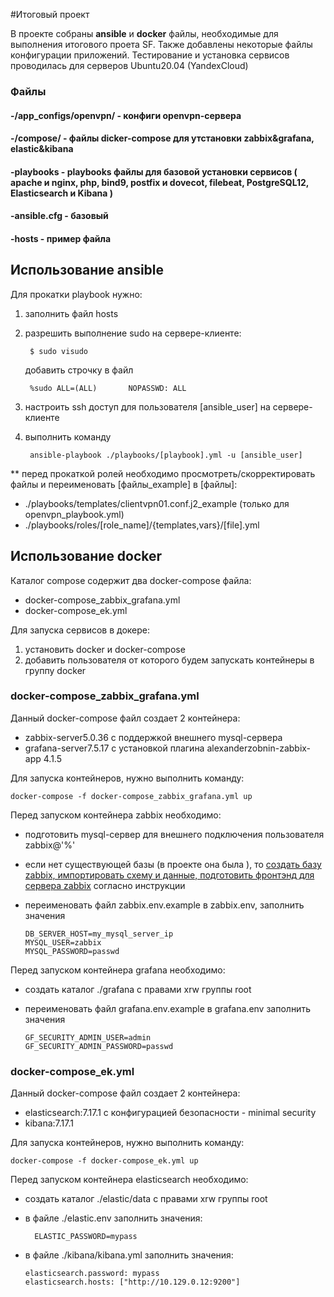 ﻿#Итоговый проект

В проекте собраны **ansible** и **docker** файлы, необходимые для выполнения итогового проета SF. Также добавлены некоторые файлы конфигурации приложений.
Тестирование и установка сервисов проводилась для серверов Ubuntu20.04 (YandexCloud)

### Файлы
#### -/app_configs/openvpn/ - конфиги openvpn-сервера
#### -/compose/ - файлы dicker-compose для утстановки zabbix&grafana, elastic&kibana
#### -playbooks - playbooks файлы для базовой установки  сервисов ( apache и nginx, php, bind9, postfix и dovecot, filebeat, PostgreSQL12, Elasticsearch и Kibana )
#### -ansible.cfg - базовый 
#### -hosts - пример файла

## Использование ansible
Для прокатки playbook нужно:
1) заполнить файл hosts
2) разрешить выполнение sudo на сервере-клиенте: 
				
		$ sudo visudo
	добавить строчку в файл

		%sudo ALL=(ALL)       NOPASSWD: ALL
3) настроить ssh доступ для пользователя  [ansible_user] на сервере-клиенте
4) выполнить команду 

		ansible-playbook ./playbooks/[playbook].yml -u [ansible_user]

** перед прокаткой ролей необходимо просмотреть/скорректировать файлы и переименовать [файлы_example] в [файлы]:
 - ./playbooks/templates/clientvpn01.conf.j2_example (только для openvpn_playbook.yml)
 - ./playbooks/roles/[role_name]/{templates,vars}/[file].yml


## Использование docker
Каталог compose содержит два  docker-compose файла:
- docker-compose_zabbix_grafana.yml
- docker-compose_ek.yml

Для запуска сервисов в докере: 
1) установить docker и docker-compose
2) добавить пользователя от которого будем запускать контейнеры в группу docker

### docker-compose_zabbix_grafana.yml
Данный docker-compose файл создает 2 контейнера: 
- zabbix-server5.0.36 с поддержкой внешнего mysql-сервера
- grafana-server7.5.17 с установкой плагина alexanderzobnin-zabbix-app 4.1.5

Для запуска контейнеров, нужно выполнить команду: 

	docker-compose -f docker-compose_zabbix_grafana.yml up

Перед запуском контейнера zabbix необходимо:
- подготовить mysql-сервер для внешнего подключения пользователя zabbix@'%' 
- если нет существующей базы (в проекте она была ), то  [создать базу zabbix,  импортировать схему и данные, подготовить фронтэнд для сервера zabbix](https://www.zabbix.com/download?zabbix=5.0&os_distribution=ubuntu&os_version=20.04&components=server_frontend_agent&db=mysql&ws=apache) согласно инструкции
- переименовать файл zabbix.env.example в zabbix.env, заполнить значения 

      DB_SERVER_HOST=my_mysql_server_ip
	  MYSQL_USER=zabbix
	  MYSQL_PASSWORD=passwd

Перед запуском контейнера grafana необходимо:
- создать каталог ./grafana с правами xrw группы root
- переименовать файл grafana.env.example в grafana.env заполнить значения

      GF_SECURITY_ADMIN_USER=admin
	  GF_SECURITY_ADMIN_PASSWORD=passwd

### docker-compose_ek.yml
Данный docker-compose файл создает 2 контейнера: 
- elasticsearch:7.17.1 с конфигурацией безопасности - minimal security
- kibana:7.17.1

Для запуска контейнеров, нужно выполнить команду:

	docker-compose -f docker-compose_ek.yml up

Перед запуском контейнера elasticsearch необходимо: 
- создать каталог ./elastic/data с правами xrw группы root
- в файле ./elastic.env заполнить значения:
 
		ELASTIC_PASSWORD=mypass
- в файле ./kibana/kibana.yml заполнить значения:

      elasticsearch.password: mypass
      elasticsearch.hosts: ["http://10.129.0.12:9200"]

```
